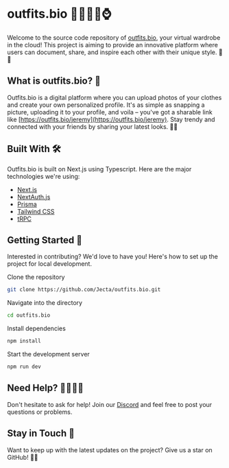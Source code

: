# outfits.bio 👗👔👠👞⌚

Welcome to the source code repository of [outfits.bio](https://outfits.bio), your virtual wardrobe in the cloud! This project is aiming to provide an innovative platform where users can document, share, and inspire each other with their unique style. 💃🕺

## What is outfits.bio? 🤔

Outfits.bio is a digital platform where you can upload photos of your clothes and create your own personalized profile. It's as simple as snapping a picture, uploading it to your profile, and voila – you've got a sharable link like [https://outfits.bio/jeremy](https://outfits.bio/jeremy). Stay trendy and connected with your friends by sharing your latest looks. 📸🎉

## Built With 🛠

Outfits.bio is built on Next.js using Typescript. Here are the major technologies we're using:

- [Next.js](https://nextjs.org)
- [NextAuth.js](https://next-auth.js.org)
- [Prisma](https://prisma.io)
- [Tailwind CSS](https://tailwindcss.com)
- [tRPC](https://trpc.io)

## Getting Started 🚀

Interested in contributing? We'd love to have you! Here's how to set up the project for local development.

Clone the repository

```bash
git clone https://github.com/Jecta/outfits.bio.git
```

Navigate into the directory

```bash
cd outfits.bio
```

Install dependencies

```bash
npm install
```

Start the development server

```bash
npm run dev
```

## Need Help? 🙋‍♀️🙋‍♂️

Don't hesitate to ask for help! Join our [Discord](https://discord.gg/aQZs9qVna3) and feel free to post your questions or problems.

## Stay in Touch 💌

Want to keep up with the latest updates on the project? Give us a star on GitHub! 🎊🥳
